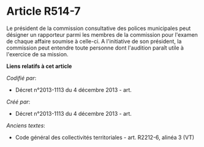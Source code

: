 # Article R514-7

Le président de la commission consultative des polices municipales peut désigner un rapporteur parmi les membres de la
commission pour l'examen de chaque affaire soumise à celle-ci. A l'initiative de son président, la commission peut entendre
toute personne dont l'audition paraît utile à l'exercice de sa mission.

**Liens relatifs à cet article**

_Codifié par_:

  - Décret n°2013-1113 du 4 décembre 2013 - art.

_Créé par_:

  - Décret n°2013-1113 du 4 décembre 2013 - art.

_Anciens textes_:

  - Code général des collectivités territoriales - art. R2212-6, alinéa 3 (VT)
